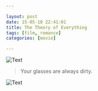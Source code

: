 ```yaml
---

layout: post
date: 15-05-10 22:41:01
title: The Theory of Everything
tags: [film, romance]
categories: [movie]

---
```


![Text]({{site.url}}/assets/blog_img/2015-05-10-the-theory-of-everything/The.Theory.of.Everything.2014.720p.BluRay.X264-AMIABLE.mkv_20150510_223403.218.png) 

> Your glasses are always dirty.

<!-- more -->

![Text]({{site.url}}/assets/blog_img/2015-05-10-the-theory-of-everything/The.Theory.of.Everything.2014.720p.BluRay.X264-AMIABLE.mkv_20150510_221255.726.png) 